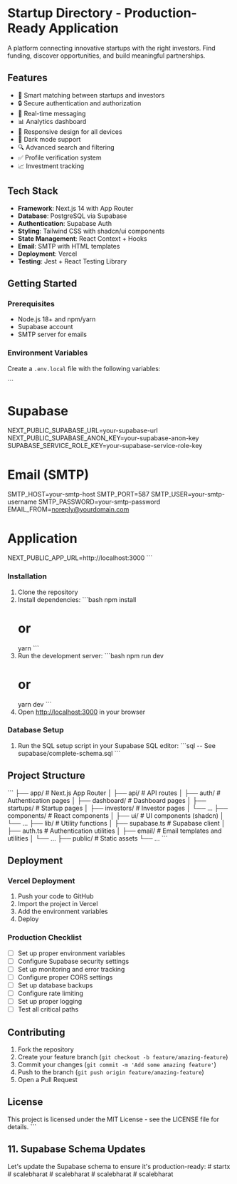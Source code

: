 # Startup Directory - Production-Ready Application

A platform connecting innovative startups with the right investors. Find funding, discover opportunities, and build meaningful partnerships.

## Features

- 🚀 Smart matching between startups and investors
- 🔒 Secure authentication and authorization
- 💬 Real-time messaging
- 📊 Analytics dashboard
- 📱 Responsive design for all devices
- 🌙 Dark mode support
- 🔍 Advanced search and filtering
- ✅ Profile verification system
- 📈 Investment tracking

## Tech Stack

- **Framework**: Next.js 14 with App Router
- **Database**: PostgreSQL via Supabase
- **Authentication**: Supabase Auth
- **Styling**: Tailwind CSS with shadcn/ui components
- **State Management**: React Context + Hooks
- **Email**: SMTP with HTML templates
- **Deployment**: Vercel
- **Testing**: Jest + React Testing Library

## Getting Started

### Prerequisites

- Node.js 18+ and npm/yarn
- Supabase account
- SMTP server for emails

### Environment Variables

Create a `.env.local` file with the following variables:

\`\`\`
# Supabase
NEXT_PUBLIC_SUPABASE_URL=your-supabase-url
NEXT_PUBLIC_SUPABASE_ANON_KEY=your-supabase-anon-key
SUPABASE_SERVICE_ROLE_KEY=your-supabase-service-role-key

# Email (SMTP)
SMTP_HOST=your-smtp-host
SMTP_PORT=587
SMTP_USER=your-smtp-username
SMTP_PASSWORD=your-smtp-password
EMAIL_FROM=noreply@yourdomain.com

# Application
NEXT_PUBLIC_APP_URL=http://localhost:3000
\`\`\`

### Installation

1. Clone the repository
2. Install dependencies:
   \`\`\`bash
   npm install
   # or
   yarn
   \`\`\`
3. Run the development server:
   \`\`\`bash
   npm run dev
   # or
   yarn dev
   \`\`\`
4. Open [http://localhost:3000](http://localhost:3000) in your browser

### Database Setup

1. Run the SQL setup script in your Supabase SQL editor:
   \`\`\`sql
   -- See supabase/complete-schema.sql
   \`\`\`

## Project Structure

\`\`\`
├── app/                  # Next.js App Router
│   ├── api/              # API routes
│   ├── auth/             # Authentication pages
│   ├── dashboard/        # Dashboard pages
│   ├── startups/         # Startup pages
│   ├── investors/        # Investor pages
│   └── ...
├── components/           # React components
│   ├── ui/               # UI components (shadcn)
│   └── ...
├── lib/                  # Utility functions
│   ├── supabase.ts       # Supabase client
│   ├── auth.ts           # Authentication utilities
│   ├── email/            # Email templates and utilities
│   └── ...
├── public/               # Static assets
└── ...
\`\`\`

## Deployment

### Vercel Deployment

1. Push your code to GitHub
2. Import the project in Vercel
3. Add the environment variables
4. Deploy

### Production Checklist

- [ ] Set up proper environment variables
- [ ] Configure Supabase security settings
- [ ] Set up monitoring and error tracking
- [ ] Configure proper CORS settings
- [ ] Set up database backups
- [ ] Configure rate limiting
- [ ] Set up proper logging
- [ ] Test all critical paths

## Contributing

1. Fork the repository
2. Create your feature branch (`git checkout -b feature/amazing-feature`)
3. Commit your changes (`git commit -m 'Add some amazing feature'`)
4. Push to the branch (`git push origin feature/amazing-feature`)
5. Open a Pull Request

## License

This project is licensed under the MIT License - see the LICENSE file for details.
\`\`\`

## 11. Supabase Schema Updates

Let's update the Supabase schema to ensure it's production-ready:
#   s t a r t x  
 #   s c a l e b h a r a t  
 #   s c a l e b h a r a t  
 #   s c a l e b h a r a t  
 #   s c a l e b h a r a t  
 